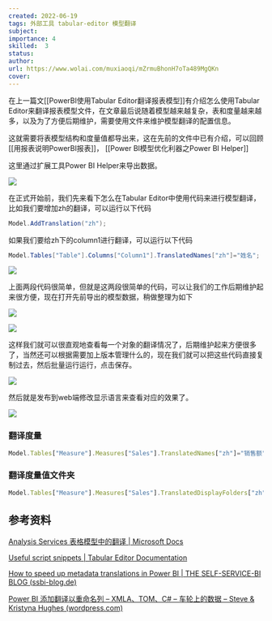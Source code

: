 ```yaml
---
created: 2022-06-19
tags: 外部工具 tabular-editor 模型翻译 
subject:
importance: 4
skilled:  3
status:
author:
url: https://www.wolai.com/muxiaoqi/mZrmuBhonH7oTa489MgQKn
cover: 
---
```

在上一篇文[[PowerBI使用Tabular Editor翻译报表模型]]有介绍怎么使用Tabular Editor来翻译报表模型文件，在文章最后说随着模型越来越复杂，表和度量越来越多，以及为了方便后期维护，需要使用文件来维护模型翻译的配置信息。

这就需要将表模型结构和度量值都导出来，这在先前的文件中已有介绍，可以回顾
[[用报表说明PowerBI报表]]，
[[Power BI模型优化利器之Power BI Helper]]

这里通过扩展工具Power BI Helper来导出数据。

![](https://secure2.wostatic.cn/static/6caTydu7d3nGxxWHcbGTjB/image.png?auth_key=1655642273-49akjtTjNrVxNi2An1oWtj-0-2994d04889fd34f9499b915dc9465efa)

在正式开始前，我们先来看下怎么在Tabular Editor中使用代码来进行模型翻译，比如我们要增加zh的翻译，可以运行以下代码

```C#
Model.AddTranslation("zh");

```

如果我们要给zh下的column1进行翻译，可以运行以下代码

```C#
Model.Tables["Table"].Columns["Column1"].TranslatedNames["zh"]="姓名";
```

![](https://secure2.wostatic.cn/static/bnysxRei3SMnSkd6ePCFUj/image.png?auth_key=1655642282-ueTdbZeZuujadWtN6acbTm-0-f23c97c308f0cf1428981e4b8ad67a26)

上面两段代码很简单，但就是这两段很简单的代码，可以让我们的工作后期维护起来很方便，现在打开先前导出的模型数据，稍做整理为如下

![](https://secure2.wostatic.cn/static/cFPCPZdZ7GgNHz4JdBxRZx/image.png?auth_key=1655642289-mcpRp88hTBH8s9fKvbQqnP-0-79af129ce9a970becfe41cab286d116a)

![](https://secure2.wostatic.cn/static/9RV9ZV8CfVhHnm4xwiVbGq/image.png?auth_key=1655642297-kEBkQ65bQiuokFHuuXYaKH-0-475b763119d5802aac09d4ac9669b87c)

这样我们就可以很直观地查看每一个对象的翻译情况了，后期维护起来方便很多了，当然还可以根据需要加上版本管理什么的，现在我们就可以把这些代码直接复制过去，然后批量运行运行，点击保存。

![](https://secure2.wostatic.cn/static/tLrues1q9vcnh89EsPoWar/image.png?auth_key=1655642305-dq2znrLRxaQ65B87KqAAym-0-3594e68a1eee6f1d61b707ee72f75533)

然后就是发布到web端修改显示语言来查看对应的效果了。

![](https://secure2.wostatic.cn/static/teTx5XKRUwxFvTwDzktUDy/image.png?auth_key=1655642313-2aQznoJgbw7FmHcJ7kcVgs-0-ac678dad9fe906e30e2c0368e9268790)

### 翻译度量

```js
Model.Tables["Measure"].Measures["Sales"].TranslatedNames["zh"]="销售额";
```

### 翻译度量值文件夹

```js
Model.Tables["Measure"].Measures["Sales"].TranslatedDisplayFolders["zh"]="销售额";
```

## 参考资料

[Analysis Services 表格模型中的翻译 | Microsoft Docs](https://docs.microsoft.com/zh-cn/analysis-services/tabular-models/translations-in-tabular-models-analysis-services?view=asallproducts-allversions)

[Useful script snippets | Tabular Editor Documentation](https://docs.tabulareditor.com/te2/Useful-script-snippets.html)

[How to speed up metadata translations in Power BI | THE SELF-SERVICE-BI BLOG (ssbi-blog.de)](https://ssbi-blog.de/blog/technical-topics-english/how-to-speed-up-metadata-translations-in-power-bi/)

[Power BI 添加翻译以重命名列 – XMLA、TOM、C# – 车轮上的数据 – Steve & Kristyna Hughes (wordpress.com)](https://dataonwheels.wordpress.com/2021/11/12/power-bi-adding-translations-to-rename-columns-xmla-tom-c/)